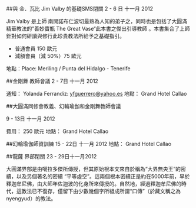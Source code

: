 ##與 金．瓦比 Jim Valby 的基礎SMS閉關
2 - 6 日 十一月 2012

Jim Valby 是上師 南開諾布仁波切最熟為人知的弟子之，同時也是包括了大圓滿精華教法的”善妙寶瓶 The 
Great Vase“此本書之傑出引導教師 。本書集合了上師
針對如何研讀與修行此珍貴教法所給予之基礎指引。

- 普通會員 150 歐元
- 減額會員（減 50%）75 歐元

地點：Place: Meriling / Punta del Hidalgo - Tenerife

##金剛舞 教師會議
2 - 7日 十一月  2012

通知： Yolanda Ferrandiz: yfguerrero@yahoo.es
地點： Grand Hotel Callao

##大圓滿同修會教義、幻輪瑜伽和金剛舞教師會議

9 - 13日 十一月 2012

費用： 250 歐元
地點： Grand Hotel Callao

##幻輪瑜伽師資訓練
15 - 22日 十一月 2012
地點： Grand Hotel Callao

##龍薩 界部閉關
23 - 29日十一月2012

大圓滿界部是由噶拉多傑所傳授，但其原始根本文來自於稱為“大界無央王”的密續，以及另個著名的密續 
“平等虛空”。這兩個根本密續正是約在5000年前，早於釋迦牟尼佛，由大師年佐迦波的化身所來傳授的。自然地，經過釋迦牟尼佛的時代，這教法已不復存，僅留下由少數幾個字所組成所謂“口傳”（於藏文稱之為 nyengyud）的教法。 